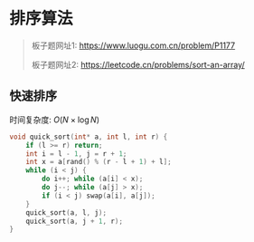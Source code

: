 # 排序算法

> 板子题网址1: https://www.luogu.com.cn/problem/P1177
>
> 板子题网址2: https://leetcode.cn/problems/sort-an-array/

## 快速排序

时间复杂度: $O(N \times \log N)$

```cpp
void quick_sort(int* a, int l, int r) {
    if (l >= r) return;
    int i = l - 1, j = r + 1;
    int x = a[rand() % (r - l + 1) + l];
    while (i < j) {
        do i++; while (a[i] < x);
        do j--; while (a[j] > x);
        if (i < j) swap(a[i], a[j]);
    }
    quick_sort(a, l, j);
    quick_sort(a, j + 1, r);
}
```
